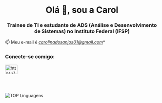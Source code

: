 <h1 align="center">Olá 👋, sou a Carol</h1>
<h3 align="center">Trainee de TI e estudante de ADS (Análise e Desenvolvimento de Sistemas) no Instituto Federal (IFSP)</h3>

📫 Meu e-mail é *carolinadosanjos01@gmail.com**

<h3 align="left">Conecte-se comigo:</h3>
<p align="left">
<a href="https://linkedin.com/in/carolina-dos-anjos-figueiredo-bb39b818b" target="blank"><img align="center" src="https://raw.githubusercontent.com/rahuldkjain/github-profile-readme-generator/master/src/images/icons/Social/linked-in-alt.svg" alt="https://www.linkedin.com/in/carolina-dos-anjos/" height="30" width="40" /></a>
</p>
<br></br>

![TOP Linguagens](https://github-readme-stats.vercel.app/api/top-langs/?username=carolanjos&layout=compact&theme=dracula)
